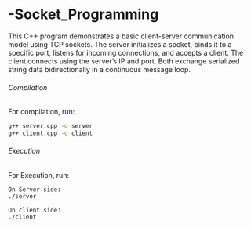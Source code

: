 # -Socket_Programming
This C++ program demonstrates a basic client-server communication model using TCP sockets. The server initializes a socket, binds it to a specific port, listens for incoming connections, and accepts a client. The client connects using the server’s IP and port. Both exchange serialized string data bidirectionally in a continuous message loop.

###### Compilation

For compilation, run:

```bash
g++ server.cpp -o server
g++ client.cpp -o client
```


###### Execution

For Execution, run:

```
On Server side:
./server

On client side:
./client
```

